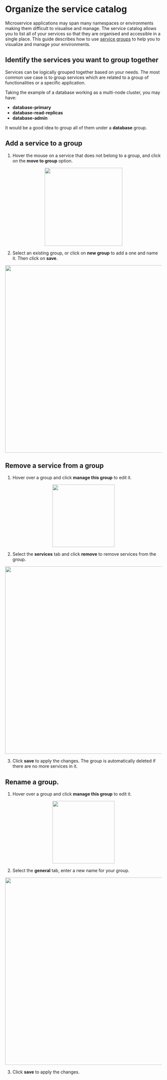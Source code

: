 
# Organize the service catalog

Microservice applications may span many namespaces or environments making them difficult to visualise and manage. The service catalog allows you to list all of your services so that they are organised and accessible in a single place. This guide describes how to use [service groups](/docs/cloud/latest/service-catalog/concepts/service-groups) to help you to visualize and manage your environments.

## Identify the services you want to group together

Services can be logically grouped together based on your needs. The most common use case is to group
services which are related to a group of functionalities or a specific application.

Taking the example of a database working as a multi-node cluster, you may have:

* **database-primary**
* **database-read-replicas**
* **database-admin**

It would be a good idea to group all of them under a **database** group.

## Add a service to a group

1. Hover the mouse on a service that does not belong to a group, and click on the **move to group** option.

  <p align="center">
    <img src="../../../images/service-group-create.png" width="250"/>
  </p>

2. Select an existing group, or click on **new group** to add a one and name it. Then click on **save**.

  <p align="center">
    <img src="../../../images/service-group-add.png" width="600"/>
  </p>


## Remove a service from a group

1. Hover over a group and click **manage this group** to edit it.

  <p align="center">
    <img src="../../../images/service-group-manage.png" width="200" />
  </p>

2. Select the **services** tab and click **remove** to remove services from the group.
  
  <p align="center">
    <img src="../../../images/service-group-remove.png" width="600" />
  </p>

3. Click **save** to apply the changes. The group is automatically deleted if there are no more services in it.

## Rename a group.

1. Hover over a group and click **manage this group** to edit it.

  <p align="center">
    <img src="../../../images/service-group-manage.png" width="200"/>
  </p>

2. Select the **general** tab, enter a new name for your group.
  
  <p align="center">
    <img src="../../../images/service-group-rename.png"  width="600"/>
  </p>

3. Click **save** to apply the changes.
